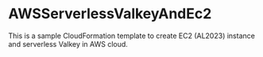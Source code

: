 # AWSServerlessValkeyAndEc2
This is a sample CloudFormation template to create EC2 (AL2023) instance and serverless Valkey in AWS cloud.
